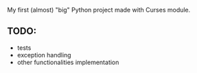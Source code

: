 My first (almost) "big" Python project made with Curses module.

## TODO:
- tests
- exception handling
- other functionalities implementation
